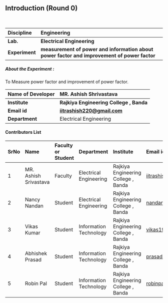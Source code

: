 ## Introduction (Round 0)

<br>

<b>Discipline | <b>Engineering
:--|:--|
<b> Lab. | <b>Electrical Engineering
<b> Experiment|     <b> measurement of power and information about power factor and improvement of power factor



<h5> About the Experiment : </h5>
To Measure power factor and improvement of power factor.


<b>Name of Developer | <b> MR. Ashish Shrivastava
:--|:--|
<b> Institute | <b> Rajkiya Engineering College , Banda
<b> Email id|     <b> iitrashish220@gmail.com
<b> Department | Electrical Engineering

#### Contributors List

SrNo | Name | Faculty or Student | Department| Institute | Email id
:--|:--|:--|:--|:--|:--|
1 |  MR. Ashish Srivastava | Faculty |Electrical Engineering |  Rajkiya Engineering College , Banda |iitrashish220@gmail.com
2 | Nancy Nandan| Student | Electrical Engineering |  Rajkiya Engineering College , Banda| nandannancy102@gmail.com
3 | Vikas Kumar | Student | Information Technology |  Rajkiya Engineering College , Banda | vikas19347@gmail.com
4 | Abhishek Prasad | Student | Information Technology| Rajkiya Engineering College , Banda | prasadabhi131@gmail.com
5 | Robin Pal | Student |Information Technology  | Rajkiya Engineering College , Banda| robinpaul9598@gmail.com


<br>


